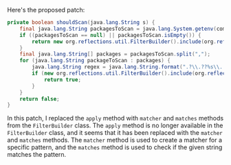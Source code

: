 Here's the proposed patch:

```java
private boolean shouldScan(java.lang.String s) {
    final java.lang.String packagesToScan = java.lang.System.getenv(com.thoughtworks.gauge.GaugeConstant.PACKAGE_TO_SCAN);
    if ((packagesToScan == null) || packagesToScan.isEmpty()) {
        return new org.reflections.util.FilterBuilder().include(org.reflections.Reflection.withClassName(s)).matcher().matches();
    }
    final java.lang.String[] packages = packagesToScan.split(",");
    for (java.lang.String packageToScan : packages) {
        java.lang.String regex = java.lang.String.format(".?\\.??%s\\..+\\.class", packageToScan);
        if (new org.reflections.util.FilterBuilder().include(org.reflections.Reflection.withClassName(s)).matcher(regex).matches()) {
            return true;
        }
    }
    return false;
}
```

In this patch, I replaced the `apply` method with `matcher` and `matches` methods from the `FilterBuilder` class. The `apply` method is no longer available in the `FilterBuilder` class, and it seems that it has been replaced with the `matcher` and `matches` methods. The `matcher` method is used to create a matcher for a specific pattern, and the `matches` method is used to check if the given string matches the pattern.